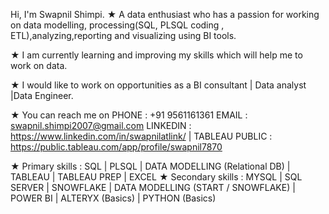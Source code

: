 Hi, I'm Swapnil Shimpi.
★ A data enthusiast who has a passion for working on data modelling, processing(SQL, PLSQL coding , ETL),analyzing,reporting and visualizing using BI tools.

★ I am currently learning and improving my skills which will help me to work on data.
  
★ I would like to work on opportunities as a BI consultant | Data analyst |Data Engineer. 

★ You can reach me on 
        PHONE    : +91 9561161361
        EMAIL    : swapnil.shimpi2007@gmail.com
        LINKEDIN : https://www.linkedin.com/in/swapnilatlink/  | TABLEAU PUBLIC : https://public.tableau.com/app/profile/swapnil7870

★ Primary skills   : SQL | PLSQL | DATA MODELLING (Relational DB) | TABLEAU | TABLEAU PREP | EXCEL
★ Secondary skills : MYSQL | SQL SERVER | SNOWFLAKE | DATA MODELLING (START / SNOWFLAKE) | POWER BI | ALTERYX (Basics) | PYTHON (Basics) 
